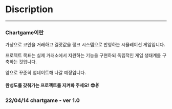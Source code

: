 # Discription
---
### Chartgame이란 
가상으로 코인을 거래하고 결괏값을 랭크 시스템으로 반영하는 시뮬레이션 게임입니다.

프로젝트 목표는 실제 거래소에서 지원하는 기능을 구현하되 독립적인 게임 생태계를 구축하는 것입니다.

앞으로 꾸준히 업데이트해 나갈 예정입니다.

#### 완성도를 갖춰가는 프로젝트를 지켜봐 주세요! 😎✌

### 22/04/14 chartgame - ver 1.0
